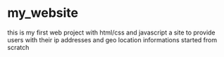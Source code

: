 # my_website
this is my first web project with html/css and javascript
a site to provide users with their ip addresses and geo location informations
started from scratch
